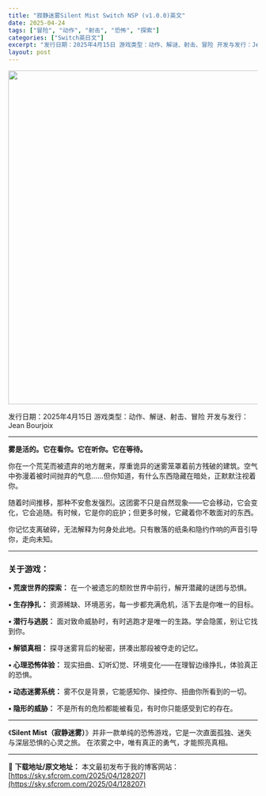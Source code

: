 ```yaml
---
title: "寂静迷雾Silent Mist Switch NSP (v1.0.0)英文"
date: 2025-04-24
tags: ["冒险", "动作", "射击", "恐怖", "探索"]
categories: ["Switch英日文"]
excerpt: "发行日期：2025年4月15日 游戏类型：动作、解谜、射击、冒险 开发与发行：Jean Bourjoix 雾是活的。它在看你。它在听你。它在等待。 你在一个荒芜而被遗弃的地方醒来，厚重诡异的迷雾笼罩着前方残破的建筑。空气中弥漫着被时间抛弃的气息……但你知道，有什么东西隐藏在暗处，正默默注视着你。 随&hellip;"
layout: post
---
```


<img class="aligncenter size-full wp-image-128204" src="https://sky.sfcrom.com/wp-content/uploads/2025/04/2025042404032176.webp" alt="" width="1200" height="675" />

发行日期：2025年4月15日
游戏类型：动作、解谜、射击、冒险
开发与发行：Jean Bourjoix

<hr />

<strong>雾是活的。它在看你。它在听你。它在等待。</strong>

你在一个荒芜而被遗弃的地方醒来，厚重诡异的迷雾笼罩着前方残破的建筑。空气中弥漫着被时间抛弃的气息……但你知道，有什么东西隐藏在暗处，正默默注视着你。

随着时间推移，那种不安愈发强烈。这团雾不只是自然现象——它会移动，它会变化，它会追随。有时候，它是你的庇护；但更多时候，它藏着你不敢面对的东西。

你记忆支离破碎，无法解释为何身处此地。只有散落的纸条和隐约作响的声音引导你，走向未知。

<hr />

<h3>关于游戏：</h3>
<strong>• 荒废世界的探索：</strong>
在一个被遗忘的颓败世界中前行，解开潜藏的谜团与恐惧。

<strong>• 生存挣扎：</strong>
资源稀缺、环境恶劣，每一步都充满危机，活下去是你唯一的目标。

<strong>• 潜行与逃脱：</strong>
面对致命威胁时，有时逃跑才是唯一的生路。学会隐匿，别让它找到你。

<strong>• 解锁真相：</strong>
探寻迷雾背后的秘密，拼凑出那段被夺走的记忆。

<strong>• 心理恐怖体验：</strong>
现实扭曲、幻听幻觉、环境变化——在理智边缘挣扎，体验真正的恐惧。

<strong>• 动态迷雾系统：</strong>
雾不仅是背景，它能感知你、操控你、扭曲你所看到的一切。

<strong>• 隐形的威胁：</strong>
不是所有的危险都能被看见，有时你只能感受到它的存在。

<hr />

《<strong>Silent Mist（寂静迷雾）</strong>》并非一款单纯的恐怖游戏，它是一次直面孤独、迷失与深层恐惧的心灵之旅。
在浓雾之中，唯有真正的勇气，才能照亮真相。

---
📖 **下载地址/原文地址：** 本文最初发布于我的博客网站：[https://sky.sfcrom.com/2025/04/128207](https://sky.sfcrom.com/2025/04/128207)
